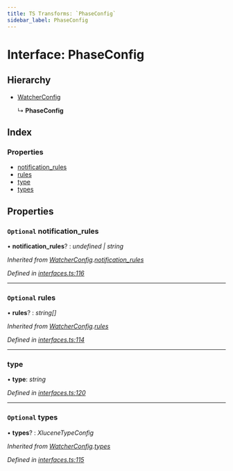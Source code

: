 ```yaml
---
title: TS Transforms: `PhaseConfig`
sidebar_label: PhaseConfig
---
```


# Interface: PhaseConfig

## Hierarchy

* [WatcherConfig](watcherconfig.md)

  ↳ **PhaseConfig**

## Index

### Properties

* [notification_rules](phaseconfig.md#optional-notification_rules)
* [rules](phaseconfig.md#optional-rules)
* [type](phaseconfig.md#type)
* [types](phaseconfig.md#optional-types)

## Properties

### `Optional` notification_rules

• **notification_rules**? : *undefined | string*

*Inherited from [WatcherConfig](watcherconfig.md).[notification_rules](watcherconfig.md#optional-notification_rules)*

*Defined in [interfaces.ts:116](https://github.com/terascope/teraslice/blob/653cf7530/packages/ts-transforms/src/interfaces.ts#L116)*

___

### `Optional` rules

• **rules**? : *string[]*

*Inherited from [WatcherConfig](watcherconfig.md).[rules](watcherconfig.md#optional-rules)*

*Defined in [interfaces.ts:114](https://github.com/terascope/teraslice/blob/653cf7530/packages/ts-transforms/src/interfaces.ts#L114)*

___

###  type

• **type**: *string*

*Defined in [interfaces.ts:120](https://github.com/terascope/teraslice/blob/653cf7530/packages/ts-transforms/src/interfaces.ts#L120)*

___

### `Optional` types

• **types**? : *XluceneTypeConfig*

*Inherited from [WatcherConfig](watcherconfig.md).[types](watcherconfig.md#optional-types)*

*Defined in [interfaces.ts:115](https://github.com/terascope/teraslice/blob/653cf7530/packages/ts-transforms/src/interfaces.ts#L115)*
